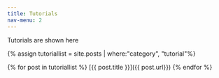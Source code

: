 ```yaml
---
title: Tutorials
nav-menu: 2
---
```


Tutorials are shown here

{% assign tutoriallist = site.posts | where:"category", "tutorial"%}

{% for post in tutoriallist %}
[{{ post.title }}]({{ post.url}})
{% endfor %}
